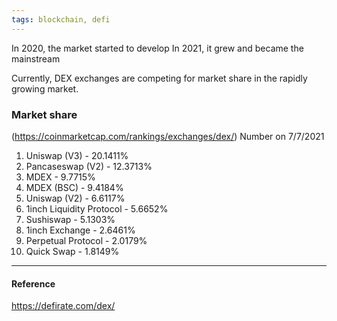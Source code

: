 ```yaml
---
tags: blockchain, defi
---
```


In 2020, the market started to develop
In 2021, it grew and became the mainstream

Currently, DEX exchanges are competing for market share in the rapidly growing market.

### Market share

(https://coinmarketcap.com/rankings/exchanges/dex/)
Number on 7/7/2021

1. Uniswap (V3) - 20.1411%
2. Pancaseswap (V2) - 12.3713%
3. MDEX - 9.7715%
4. MDEX (BSC) - 9.4184%
5. Uniswap (V2) - 6.6117%
6. 1inch Liquidity Protocol - 5.6652%
7. Sushiswap - 5.1303%
8. 1inch Exchange - 2.6461%
9. Perpetual Protocol - 2.0179%
10. Quick Swap - 1.8149%

---

#### Reference

https://defirate.com/dex/
